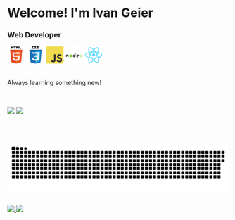 <h1>Welcome! I'm Ivan Geier</h1>

<h3>Web Developer</h3>

<div>
<img src="https://raw.githubusercontent.com/devicons/devicon/master/icons/html5/html5-original-wordmark.svg" alt="html5" width="40" height="40"/>
<img src="https://raw.githubusercontent.com/devicons/devicon/master/icons/css3/css3-original-wordmark.svg" alt="css3" width="40" height="40"/>
<img src="https://raw.githubusercontent.com/devicons/devicon/master/icons/javascript/javascript-original.svg" alt="javascript" width="40" height="40"/>
<img src="https://github.com/devicons/devicon/blob/master/icons/nodejs/nodejs-original-wordmark.svg" alt="nodejs" width="40" height="40"/>
<img src="https://github.com/devicons/devicon/blob/master/icons/react/react-original.svg" alt="react" width="40" height="40"/>
</div>
 
<br>
<p>Always learning something new!<p> 
 
##

<br>
<div>
<img height="180em" src="https://github-readme-stats.vercel.app/api?username=ivangeier&show_icons=true&theme=dark" />
<img height="180em" src="https://github-readme-stats.vercel.app/api/top-langs/?username=ivangeier&layout=compact&langs_count=7&theme=dark"" />
<div/>
                                                                                                                                           <br>
 
<p align="left"> <a href="https://www.w3schools.com/css/" target="_blank"> 

<br>
  
![Snake animation](https://github.com/ivangeier/ivangeier/blob/output/github-contribution-grid-snake.svg)
  
##
 
<a href="mailto:vilajr.ivan@gmail.com"><img src="https://img.shields.io/badge/Gmail-D14836?style=for-the-badge&logo=gmail&logoColor=white" /> <a/>
<a href="https://www.linkedin.com/in/ivan-geier-b3603244/" target="_blank"><img src="https://img.shields.io/badge/LinkedIn-0077B5?style=for-the-badge&logo=linkedin&logoColor=white" /><a/>
